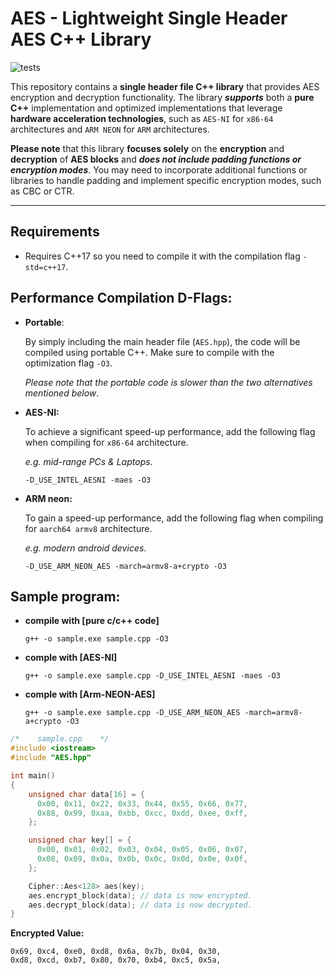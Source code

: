 # AES - Lightweight Single Header AES C++ Library

![tests](https://github.com/mrdcvlsc/AES/actions/workflows/tests.yml/badge.svg)

This repository contains a **single header file C++ library** that provides AES encryption and decryption functionality. The library _**supports**_ both a **pure C++** implementation and optimized implementations that leverage **hardware acceleration technologies**, such as `AES-NI` for `x86-64` architectures and `ARM NEON` for `ARM` architectures.

**Please note** that this library **focuses solely** on the **encryption** and **decryption** of **AES blocks** and _**does not include padding functions or encryption modes**_. You may need to incorporate additional functions or libraries to handle padding and implement specific encryption modes, such as CBC or CTR.

-----------

## **Requirements**

- Requires C++17 so you need to compile it with the compilation flag `-std=c++17`.

## **Performance Compilation D-Flags:**

+ **Portable**:

  By simply including the main header file (`AES.hpp`), the code will be compiled using portable C++. Make sure to compile with the optimization flag `-O3`.
  
  _Please note that the portable code is slower than the two alternatives mentioned below_.

+ **AES-NI:**

  To achieve a significant speed-up performance, add the following flag when compiling for `x86-64` architecture.
  
  _e.g. mid-range PCs & Laptops_.

  ```-D_USE_INTEL_AESNI -maes -O3```

+ **ARM neon:**

  To gain a speed-up performance, add the following flag when compiling for `aarch64 armv8` architecture.
  
  _e.g. modern android devices_.

  ```-D_USE_ARM_NEON_AES -march=armv8-a+crypto -O3```

## **Sample program:**

- **compile with [pure c/c++ code]**

  ```
  g++ -o sample.exe sample.cpp -O3
  ```

- **comple with [AES-NI]**

  ```
  g++ -o sample.exe sample.cpp -D_USE_INTEL_AESNI -maes -O3
  ```

- **comple with [Arm-NEON-AES]**

  ```
  g++ -o sample.exe sample.cpp -D_USE_ARM_NEON_AES -march=armv8-a+crypto -O3
  ```


```c++
/*    sample.cpp    */
#include <iostream>
#include "AES.hpp"

int main()
{
    unsigned char data[16] = {
      0x00, 0x11, 0x22, 0x33, 0x44, 0x55, 0x66, 0x77,
      0x88, 0x99, 0xaa, 0xbb, 0xcc, 0xdd, 0xee, 0xff,
    };

    unsigned char key[] = {
      0x00, 0x01, 0x02, 0x03, 0x04, 0x05, 0x06, 0x07,
      0x08, 0x09, 0x0a, 0x0b, 0x0c, 0x0d, 0x0e, 0x0f,
    };

    Cipher::Aes<128> aes(key);
    aes.encrypt_block(data); // data is now encrypted.
    aes.decrypt_block(data); // data is now decrypted.
}
```

**Encrypted Value:**

```shell
0x69, 0xc4, 0xe0, 0xd8, 0x6a, 0x7b, 0x04, 0x30,
0xd8, 0xcd, 0xb7, 0x80, 0x70, 0xb4, 0xc5, 0x5a,
```